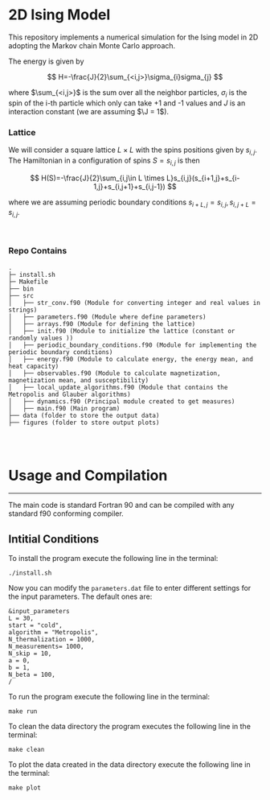 # 2D Ising Model

This repository implements a numerical simulation for the Ising model in 2D adopting the Markov chain Monte Carlo approach.

The energy is given by

$$
H=-\frac{J}{2}\sum_{<i,j>}\sigma_{i}sigma_{j}
$$ 

where $\sum_{<i,j>}\$ is the sum over all the neighbor particles, $\sigma_{i}$ is the spin of the i-th particle which only can take +1 and -1 values and $J$ is an interaction constant  (we are assuming $\J = 1$). 

### Lattice

We will consider a square lattice $L\times L$ with the spins positions given by $s_{i,j}$. The Hamiltonian in a configuration of spins $S={s_{i,j}}$ is then

$$
H(S)=-\frac{J}{2}\sum_{i,j\in L \times L}s_{i,j}(s_{i+1,j}+s_{i-1,j}+s_{i,j+1}+s_{i,j-1})
$$

where we are assuming periodic boundary conditions $s_{i+L,j}=s_{i,j},s_{i,j+L}=s_{i,j}$.

<br/>

### Repo Contains
```
.
├─ install.sh
├─ Makefile
├── bin
├── src 
│   ├── str_conv.f90 (Module for converting integer and real values in strings) 
│   ├── parameters.f90 (Module where define parameters) 
│   ├── arrays.f90 (Module for defining the lattice) 
│   ├── init.f90 (Module to initialize the lattice (constant or randomly values )) 
│   ├── periodic_boundary_conditions.f90 (Module for implementing the periodic boundary conditions)
│   ├── energy.f90 (Module to calculate energy, the energy mean, and heat capacity)  
│   ├── observables.f90 (Module to calculate magnetization, magnetization mean, and susceptibility)  
│   ├── local_update_algorithms.f90 (Module that contains the Metropolis and Glauber algorithms)
│   ├── dynamics.f90 (Principal module created to get measures)
│   ├── main.f90 (Main program)  
├── data (folder to store the output data)
├── figures (folder to store output plots)


  
```

# Usage and Compilation

-----------

The main code is standard Fortran 90 and can be compiled
with any standard f90 conforming compiler.

## Intitial Conditions

To install the program execute the following line in the terminal:

```
./install.sh
```

Now you can modify the ``parameters.dat`` file to enter different settings for the input parameters. The default ones are: 

```
&input_parameters
L = 30,
start = "cold",
algorithm = "Metropolis",
N_thermalization = 1000,
N_measurements= 1000,
N_skip = 10,
a = 0,
b = 1,
N_beta = 100,
/
```

To run the program execute the following line in the terminal:
```
make run
```
To clean the data directory the program executes the following line in the terminal:
```
make clean
```
To plot the data created in the data directory execute the following line in the terminal:
```
make plot
```